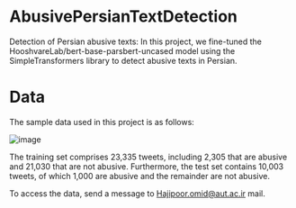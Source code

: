 # AbusivePersianTextDetection
Detection of Persian abusive texts:
In this project, we fine-tuned the HooshvareLab/bert-base-parsbert-uncased model using the SimpleTransformers library to detect abusive texts in Persian.


# Data
The sample data used in this project is as follows:

![image](https://github.com/OmidHpr7/AbusivePersianTextDetection/assets/95117342/c5c21d6d-fefa-4a1e-a0d9-2c374dc13900)

The training set comprises 23,335 tweets, including 2,305 that are abusive and 21,030 that are not abusive. Furthermore, the test set contains 10,003 tweets, of which 1,000 are abusive and the remainder are not abusive.

To access the data, send a message to Hajipoor.omid@aut.ac.ir mail.
